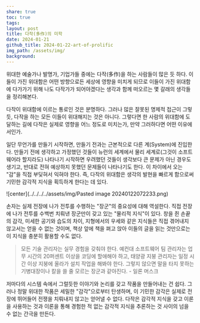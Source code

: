 ```yaml
---
share: true
toc: true
tags: 
layout: post
title: 다작(多作)의 미학
date: 2024-01-21
github_title: 2024-01-22-art-of-prolific
img_path: /assets/img/
background:
---
```

위대한 예술가나 발명가, 기업가들 중에는 다작(多作)을 하는 사람들이 많은 듯 하다. 이들이 가진 위대함은 어떤 방향으로든 세상에 영향을 미치게 되므로 이들이 가진 위대함에 다가가기 위해 나도 다작가가 되어야겠다는 생각과 함께 떠오르는 몇 갈래의 생각들을 정리해본다.

다작이 위대함에 이르는 통로인 것은 분명하다. 그러나 많은 잘못된 명제적 접근이 그렇듯, 다작을 하는 모든 이들이 위대해지는 것은 아니다. 그렇다면 한 사람의 위대함에 도달하는 길에 다작은 실제로 영향을 어느 정도로 미치는가, 만약 그러하다면 어떤 이유에서인가.

일단 무언가를 만들기 시작하면, 만들기 전과는 근본적으로 다른 계(System)에 진입한다. 만들기 전에 생각하고 가정했던 것들이 뉴런의 세계에서 물리 세계로(그것이 소프트웨어라 할지라도) 나타나기 시작하면 우려했던 것들이 생각보다 큰 문제가 아닌 경우도 생기고, 반대로 전혀 예상하지 못했던 문제들이 나타나기도 한다. 이 차이에서 오는 "감"을 직접 부딪혀서 익혀야 한다. 즉, 다작의 위대함은 생각의 발현을 빠르게 함으로써 기민한 감각적 지식을 획득하게 한다는 데 있다.

![center](../../../../assets/img/Pasted image 20240122072233.png)

손자는 실제 전장에 나가 전투를 수행하는 "장군"의 중요성에 대해 역설한다. 직접 전장에 나가 전투를 수백번 치뤄낸 장군만이 갖고 있는 "물리적 지식"이 있다. 창을 쥔 손끝의 감각, 미세한 공기와 습도의 차이, 지형에서의 우세와 같은 지식들은 직접 겪어내지 않고서는 얻을 수 없는 것이며, 책상 앞에 책을 펴고 앉아 이들의 글을 읽는 것만으로는 이 지식을 충분히 활용할 수도 없다.

> 모든 기술 관리자는 실무 경험을 갖춰야 한다. 예컨대 소프트웨어 팀 관리자는 업무 시간의 20퍼센트 이상을 코딩에 할애해야 하고, 태양광 지붕 관리자는 일정 시간 이상 지붕에 올라가 설치 작업을 해봐야 한다. 그렇지 않으면 말을 타지 못하는 기병대장이나 칼을 쓸 줄 모르는 장군과 같아진다. - 일론 머스크

저마다의 시스템 속에서 그럴듯한 이야기와 논리를 갖고 작품을 만들어내는 건 쉽다. 그러나 정말 위대한 작품은 세밀한 "감각"으로부터 탄생하며, 이 기민한 감각은 실제로 전장에 뛰어들어 전쟁을 치뤄내지 않고는 얻어낼 수 없다. 다작은 감각적 지식을 갖고 이론을 사용하는 것과 이론을 통해 경험한 적 없는 감각적 지식을 추론하는 것 사이의 넘을 수 없는 간극을 만든다.